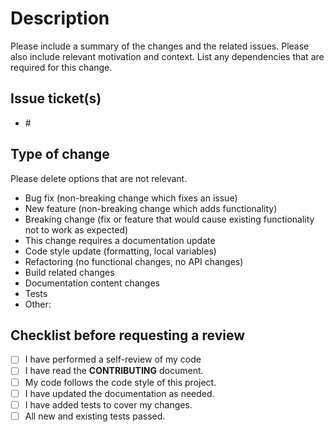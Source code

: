 # Description

Please include a summary of the changes and the related issues. Please also include relevant motivation and context. List any dependencies that are required for this change.

## Issue ticket(s)
- #<NUMBER>

## Type of change
Please delete options that are not relevant.

- Bug fix (non-breaking change which fixes an issue)
- New feature (non-breaking change which adds functionality)
- Breaking change (fix or feature that would cause existing functionality not to work as expected)
- This change requires a documentation update
- Code style update (formatting, local variables)
- Refactoring (no functional changes, no API changes)
- Build related changes
- Documentation content changes
- Tests
- Other: <PLEASE DETAIL>

## Checklist before requesting a review
- [ ] I have performed a self-review of my code
- [ ] I have read the **CONTRIBUTING** document.
- [ ] My code follows the code style of this project.
- [ ] I have updated the documentation as needed.
- [ ] I have added tests to cover my changes.
- [ ] All new and existing tests passed.
